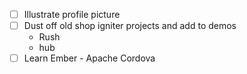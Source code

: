 - [ ] Illustrate profile picture
- [ ] Dust off old shop igniter projects and add to demos
    - Rush
    - hub
- [ ] Learn Ember - Apache  Cordova
